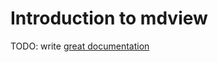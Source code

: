 # Introduction to mdview

TODO: write [great documentation](http://jacobian.org/writing/what-to-write/)
